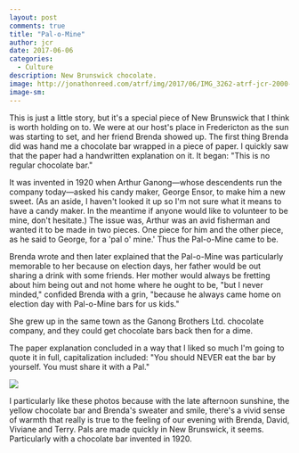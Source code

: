```yaml
---
layout: post
comments: true
title: "Pal-o-Mine"
author: jcr
date: 2017-06-06
categories:
  - Culture
description: New Brunswick chocolate.
image: http://jonathonreed.com/atrf/img/2017/06/IMG_3262-atrf-jcr-2000-web.jpg
image-sm:
---
```


This is just a little story, but it's a special piece of New Brunswick that I think is worth holding on to. We were at our host's place in Fredericton as the sun was starting to set, and her friend Brenda showed up. The first thing Brenda did was hand me a chocolate bar wrapped in a piece of paper. I quickly saw that the paper had a handwritten explanation on it. It began: "This is no regular chocolate bar."

It was invented in 1920 when Arthur Ganong—whose descendents run the company today—asked his candy maker, George Ensor, to make him a new sweet. (As an aside, I haven't looked it up so I'm not sure what it means to have a candy maker. In the meantime if anyone would like to volunteer to be mine, don't hesitate.) The issue was, Arthur was an avid fisherman and wanted it to be made in two pieces. One piece for him and the other piece, as he said to George, for a 'pal o' mine.' Thus the Pal-o-Mine came to be.

Brenda wrote and then later explained that the Pal-o-Mine was particularly memorable to her because on election days, her father would be out sharing a drink with some friends. Her mother would always be fretting about him being out and not home where he ought to be, "but I never minded," confided Brenda with a grin, "because he always came home on election day with Pal-o-Mine bars for us kids."

She grew up in the same town as the Ganong Brothers Ltd. chocolate company, and they could get chocolate bars back then for a dime. 

The paper explanation concluded in a way that I liked so much I'm going to quote it in full, capitalization included: "You should NEVER eat the bar by yourself. You must share it with a Pal."

<img src="http://jonathonreed.com/atrf/img/2017/06/IMG_3264-atrf-jcr-2000-web.jpg">

I particularly like these photos because with the late afternoon sunshine, the yellow chocolate bar and Brenda's sweater and smile, there's a vivid sense of warmth that really is true to the feeling of our evening with Brenda, David, Viviane and Terry. Pals are made quickly in New Brunswick, it seems. Particularly with a chocolate bar invented in 1920.